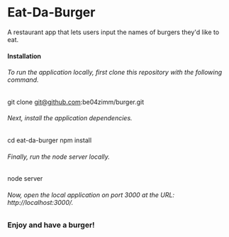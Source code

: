 # Eat-Da-Burger
A restaurant app that lets users input the names of burgers they'd like to eat.

#### Installation
###### To run the application locally, first clone this repository with the following command.

git clone git@github.com:be04zimm/burger.git

###### Next, install the application dependencies.

cd eat-da-burger
npm install

###### Finally, run the node server locally.

node server

###### Now, open the local application on port 3000 at the URL: http://localhost:3000/.

### Enjoy and have a burger!
